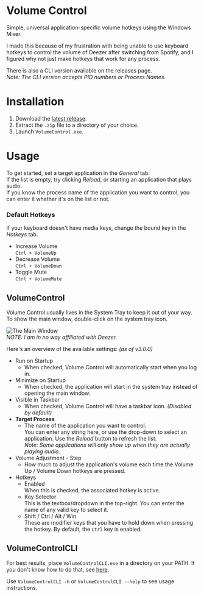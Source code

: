 # Volume Control

Simple, universal application-specific volume hotkeys using the Windows Mixer.  

I made this because of my frustration with being unable to use keyboard hotkeys to control the volume of Deezer after switching from Spotify, and I figured why not just make hotkeys that work for any process.

There is also a CLI version available on the releases page.  
_Note: The CLI version accepts PID numbers or Process Names._

# Installation
 1. Download the [latest release](https://github.com/radj307/volume-control/releases).  
 2. Extract the `.zip` file to a directory of your choice.  
 3. Launch `VolumeControl.exe`.

# Usage
To get started, set a target application in the _General_ tab.  
If the list is empty, try clicking _Reload_, or starting an application that plays audio.  
If you know the process name of the application you want to control, you can enter it whether it's on the list or not.

### Default Hotkeys
If your keyboard doesn't have media keys, change the bound key in the _Hotkeys_ tab.

- Increase Volume  
  `Ctrl + VolumeUp`
- Decrease Volume  
  `Ctrl + VolumeDown`
- Toggle Mute  
  `Ctrl + VolumeMute`

## VolumeControl
Volume Control usually lives in the System Tray to keep it out of your way.  
To show the main window, double-click on the system tray icon.  

![The Main Window](https://i.imgur.com/Yw5LIqb.png)  
_NOTE: I am in no way affiliated with Deezer._

Here's an overview of the available settings:  _(as of v3.0.0)_

- Run on Startup  
  - When checked, Volume Control will automatically start when you log in.  
- Minimize on Startup  
  - When checked, the application will start in the system tray instead of opening the main window.  
- Visible in Taskbar  
  - When checked, Volume Control will have a taskbar icon. _(Disabled by default)_
- __Target Process__
  - The name of the application you want to control.  
    You can enter any string here, or use the drop-down to select an application. Use the _Reload_ button to refresh the list.  
    _Note: Some applications will only show up when they are actually playing audio._  
- Volume Adjustment - Step
  - How much to adjust the application's volume each time the Volume Up / Volume Down hotkeys are pressed.   
- Hotkeys
  - Enabled  
    When this is checked, the associated hotkey is active.
  - Key Selector  
    This is the textbox/dropdown in the top-right. You can enter the name of any valid key to select it.  
  - Shift / Ctrl / Alt / Win  
    These are modifier keys that you have to hold down when pressing the hotkey. By default, the `Ctrl` key is enabled.


## VolumeControlCLI
For best results, place `VolumeControlCLI.exe` in a directory on your PATH. If you don't know how to do that, see [here](https://stackoverflow.com/a/44272417/8705305).  

Use `VolumeControlCLI -h` or `VolumeControlCLI --help` to see usage instructions.
